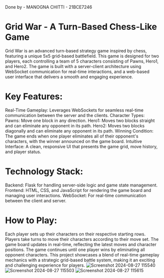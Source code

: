 Done by - MANOGNA CHITTI - 21BCE7246
# Grid War - A Turn-Based Chess-Like Game
Grid War is an advanced turn-based strategy game inspired by chess, featuring a unique 5x5 grid-based battlefield. This game is designed for two players, each controlling a team of 5 characters consisting of Pawns, Hero1, and Hero2. The game is built with a server-client architecture using WebSocket communication for real-time interactions, and a web-based user interface that delivers a smooth and engaging experience.

# Key Features:
Real-Time Gameplay: Leverages WebSockets for seamless real-time communication between the server and the clients.
Character Types:
Pawns: Move one block in any direction.
Hero1: Moves two blocks straight and can eliminate any opponent in its path.
Hero2: Moves two blocks diagonally and can eliminate any opponent in its path.
Winning Condition: The game ends when one player eliminates all of their opponent's characters, with the winner announced on the game board.
Intuitive Interface: A clean, responsive UI that presents the game grid, move history, and player status.

# Technology Stack:
Backend: Flask for handling server-side logic and game state management.
Frontend: HTML, CSS, and JavaScript for rendering the game board and managing user interactions.
WebSocket: For real-time communication between the client and server.

# How to Play:
Each player sets up their characters on their respective starting rows.
Players take turns to move their characters according to their move set.
The game board updates in real-time, reflecting the latest moves and character positions.
The game continues until one player wins by eliminating all opponent characters.
This project showcases a blend of real-time gameplay mechanics with a strategic grid-based battle system, making it an exciting and challenging experience for players.
![Screenshot 2024-08-27 115540](https://github.com/user-attachments/assets/d4ac8d66-d75a-49be-9125-1e5156858ea1)
![Screenshot 2024-08-27 115503](https://github.com/user-attachments/assets/0dd0d06c-a416-4107-96d9-c66af7bd231f)
![Screenshot 2024-08-27 115615](https://github.com/user-attachments/assets/ff53fc50-3e50-4da8-937d-7cdc493ac511)


